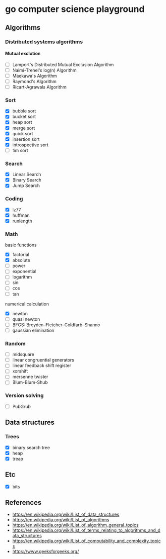 # go computer science playground

## Algorithms
### Distributed systems algorithms
#### Mutual exclution
- [ ] Lamport's Distributed Mutual Exclusion Algorithm
- [ ] Naimi-Trehel's log(n) Algorithm
- [ ] Maekawa's Algorithm
- [ ] Raymond's Algorithm
- [ ] Ricart-Agrawala Algorithm

### Sort
- [x] bubble sort
- [x] bucket sort
- [x] heap sort
- [x] merge sort
- [x] quick sort
- [x] insertion sort
- [x] introspective sort
- [ ] tim sort

### Search
- [x] Linear Search
- [x] Binary Search
- [x] Jump Search

### Coding
- [x] lz77
- [x] huffman
- [x] runlength

### Math

basic functions
- [x] factorial
- [x] absolute
- [ ] power
- [ ] exponential
- [ ] logarithm
- [ ] sin
- [ ] cos
- [ ] tan

numerical calculation
- [x] newton
- [ ] quasi newton
- [ ] BFGS: Broyden–Fletcher–Goldfarb–Shanno
- [ ] gaussian elimination

### Random
- [ ] midsquare
- [ ] linear congruential generators
- [ ] linear feedback shift register
- [ ] xorshift
- [ ] mersenne twister
- [ ] Blum-Blum-Shub

### Version solving
- [ ] PubGrub

## Data structures

### Trees
- [x] binary search tree
- [x] heap
- [x] treap

## Etc
- [x] bits

## References
- https://en.wikipedia.org/wiki/List_of_data_structures
- https://en.wikipedia.org/wiki/List_of_algorithms
- https://en.wikipedia.org/wiki/List_of_algorithm_general_topics
- https://en.wikipedia.org/wiki/List_of_terms_relating_to_algorithms_and_data_structures
- https://en.wikipedia.org/wiki/List_of_computability_and_complexity_topics
- https://www.geeksforgeeks.org/
